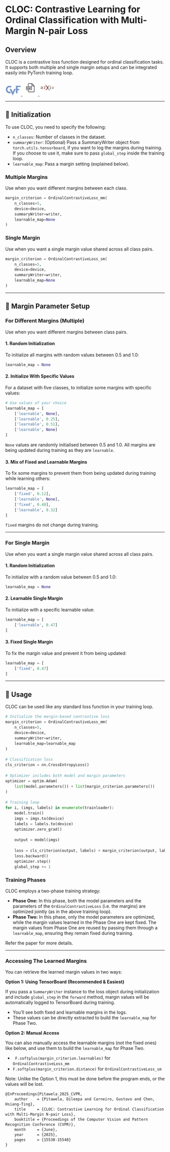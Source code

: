 # CLOC: Contrastive Learning for Ordinal Classification with Multi-Margin N-pair Loss

## Overview

CLOC is a contrastive loss function designed for ordinal classification tasks. It supports both multiple and single margin setups and can be integrated easily into PyTorch training loop.

<!-- [![CVF Page](./assets/cvf_logo.jpg)](https://openaccess.thecvf.com/content/CVPR2025/html/Pitawela_CLOC_Contrastive_Learning_for_Ordinal_Classification_with_Multi-Margin_N-pair_Loss_CVPR_2025_paper.html) -->

<!-- [![PDF](./assets/pdf_logo.jpg)](https://openaccess.thecvf.com/content/CVPR2025/papers/Pitawela_CLOC_Contrastive_Learning_for_Ordinal_Classification_with_Multi-Margin_N-pair_Loss_CVPR_2025_paper.pdf) -->

<!-- [![ARXIV](./assets/arxiv_logo.jpg)](https://arxiv.org/abs/2504.17813) -->

<a href="https://openaccess.thecvf.com/content/CVPR2025/html/Pitawela_CLOC_Contrastive_Learning_for_Ordinal_Classification_with_Multi-Margin_N-pair_Loss_CVPR_2025_paper.html">
  <img src="./assets/cvf_logo.jpg" alt="CVF Logo" width="50" target="_blank"/>
</a>

<a href="https://openaccess.thecvf.com/content/CVPR2025/papers/Pitawela_CLOC_Contrastive_Learning_for_Ordinal_Classification_with_Multi-Margin_N-pair_Loss_CVPR_2025_paper.pdf">
  <img src="./assets/pdf_logo.jpg" alt="PDF Logo" width="50" target="_blank"/>
</a>


<a href="https://arxiv.org/abs/2504.17813">
  <img src="./assets/arxiv_logo.jpg" alt="Arxiv Logo" width="50" target="_blank"/>
</a>

---

## 🚀 Initialization

To use CLOC, you need to specify the following:

- `n_classes`: Number of classes in the dataset.
- `summaryWriter`: (Optional) Pass a SummaryWriter object from `torch.utils.tensorboard`, if you want to log the margins during training. If you choose to use it, make sure to pass `global_step` inside the training loop.
- `learnable_map`: Pass a margin setting (explained below).

### Multiple Margins

Use when you want different margins between each class.

```python
margin_criterion = OrdinalContrastiveLoss_mm(
    n_classes=5, 
    device=device, 
    summaryWriter=writer, 
    learnable_map=None
)
```

### Single Margin

Use when you want a single margin value shared across all class pairs.

```python
margin_criterion = OrdinalContrastiveLoss_sm(
    n_classes=5, 
    device=device, 
    summaryWriter=writer, 
    learnable_map=None
)
```

---

## 📝 Margin Parameter Setup

### For Different Margins (Multiple)

Use when you want different margins between class pairs.

#### 1. Random Initialization

To initialize all margins with random values between 0.5 and 1.0:

```python
learnable_map = None
```

#### 2. Initialize With Specific Values

For a dataset with five classes, to initialize some margins with specific values:

```python
# Use values of your choice
learnable_map = [
    ['learnable', None],
    ['learnable', 0.25],
    ['learnable', 0.51],
    ['learnable', None]
]
```
`None` values are randomly initialised between 0.5 and 1.0. All margins are being updated during training as they are `learnable`.


#### 3. Mix of Fixed and Learnable Margins

To fix some margins to prevent them from being updated during training while learning others:

```python
learnable_map = [
    ['fixed', 0.12],
    ['learnable', None],
    ['fixed', 0.40],
    ['learnable', 0.32]
]
```
`fixed` margins do not change during training.

---

### For Single Margin

Use when you want a single margin value shared across all class pairs.

#### 1. Random Initialization

To initialize with a random value between 0.5 and 1.0:

```python
learnable_map = None
```

#### 2. Learnable Single Margin

To initialize with a specific learnable value:

```python
learnable_map = [
    ['learnable', 0.47]
]
```

#### 3. Fixed Single Margin

To fix the margin value and prevent it from being updated:

```python
learnable_map = [
    ['fixed', 0.47]
]
```

---

## 🔧 Usage

CLOC can be used like any standard loss function in your training loop.

```python
# Initialize the margin-based contrastive loss
margin_criterion = OrdinalContrastiveLoss_mm(
    n_classes=5,
    device=device,
    summaryWriter=writer,
    learnable_map=learnable_map
)

# Classification loss
cls_criterion = nn.CrossEntropyLoss()

# Optimizer includes both model and margin parameters
optimizer = optim.Adam(
    list(model.parameters()) + list(margin_criterion.parameters())
)

# Training loop
for i, (imgs, labels) in enumerate(trainloader):
    model.train()
    imgs = imgs.to(device)
    labels = labels.to(device)
    optimizer.zero_grad()

    output = model(imgs)

    loss = cls_criterion(output, labels) + margin_criterion(output, labels, global_step)
    loss.backward()
    optimizer.step()
    global_step += 1
```

### Training Phases

CLOC employs a two-phase training strategy:

- **Phase One:** In this phase, both the model parameters and the parameters of the `OrdinalContrastiveLoss` (i.e. the margins) are optimized jointly (as in the above training loop).
- **Phase Two:** In this phase, only the model parameters are optimized, while the margin values learned in the Phase One are kept fixed. The margin values from Phase One are reused by passing them through a `learnable_map`, ensuring they remain fixed during training.

Refer the paper for more details.

---

### Accessing The Learned Margins

You can retrieve the learned margin values in two ways:

**Option 1: Using TensorBoard (Recommended & Easiest)**

If you pass a `SummaryWriter` instance to the loss object during initialization and include `global_step` in the `forward` method, margin values will be automatically logged to TensorBoard during training.

* You’ll see both fixed and learnable margins in the logs.
* These values can be directly extracted to build the `learnable_map` for Phase Two.

**Option 2: Manual Access**

You can also manually access the learnable margins (not the fixed ones) like below, and use them to build the `learnable_map` for Phase Two.

* ``` F.softplus(margin_criterion.learnables)``` for `OrdinalContrastiveLoss_mm`
* ```F.softplus(margin_criterion.distance)``` for `OrdinalContrastiveLoss_sm`

Note: Unlike the Option 1, this must be done before the program ends, or the values will be lost.


```
@InProceedings{Pitawela_2025_CVPR,
    author    = {Pitawela, Dileepa and Carneiro, Gustavo and Chen, Hsiang-Ting},
    title     = {CLOC: Contrastive Learning for Ordinal Classification with Multi-Margin N-pair Loss},
    booktitle = {Proceedings of the Computer Vision and Pattern Recognition Conference (CVPR)},
    month     = {June},
    year      = {2025},
    pages     = {15538-15548}
}
```